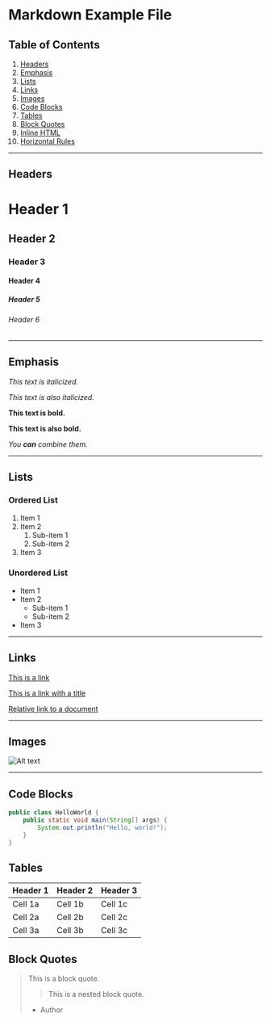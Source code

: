 # Markdown Example File

## Table of Contents
1. [Headers](#headers)
2. [Emphasis](#emphasis)
3. [Lists](#lists)
4. [Links](#links)
5. [Images](#images)
6. [Code Blocks](#code-blocks)
7. [Tables](#tables)
8. [Block Quotes](#block-quotes)
9. [Inline HTML](#inline-html)
10. [Horizontal Rules](#horizontal-rules)

---

## Headers

# Header 1
## Header 2
### Header 3
#### Header 4
##### Header 5
###### Header 6

---

## Emphasis

*This text is italicized.*

_This text is also italicized._

**This text is bold.**

__This text is also bold.__

*You **can** combine them.*

---

## Lists

### Ordered List

1. Item 1
2. Item 2
   1. Sub-item 1
   2. Sub-item 2
3. Item 3

### Unordered List

- Item 1
- Item 2
   - Sub-item 1
   - Sub-item 2
- Item 3

---

## Links

[This is a link](https://www.example.com)

[This is a link with a title](https://www.example.com "Example.com")

[Relative link to a document](./document.md)

---

## Images

![Alt text](https://www.example.com/image.jpg "Image Title")

---

## Code Blocks

```java
public class HelloWorld {
    public static void main(String[] args) {
        System.out.println("Hello, world!");
    }
}
```

## Tables
| Header 1 | Header 2 | Header 3 |
|----------|----------|----------|
| Cell 1a  | Cell 1b  | Cell 1c  |
| Cell 2a  | Cell 2b  | Cell 2c  |
| Cell 3a  | Cell 3b  | Cell 3c  |

## Block Quotes

> This is a block quote.
>
>> This is a nested block quote.
>
> - Author
